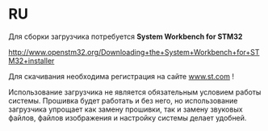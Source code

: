 # RU
Для сборки загрузчика потребуется __System Workbench for STM32__

http://www.openstm32.org/Downloading+the+System+Workbench+for+STM32+installer

Для скачивания необходима регистрация на сайте www.st.com !

Использование загрузчика не является обязательным условием работы системы. Прошивка будет работать и без него, но использование загрузчика упрощает как замену прошивки, так и замену звуковых файлов, файлов изображения и настройку системы делает удобней.
